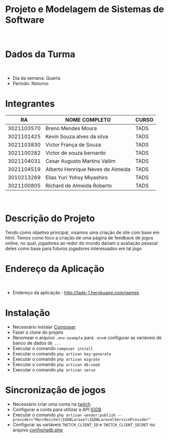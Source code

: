 <h1>Projeto e Modelagem de Sistemas de Software</h1> <br/>
<h1>Dados da Turma</h1> <br/>

- Dia da semana: Quarta <br/>
- Período: Noturno <br/>

<h1>Integrantes</h1>

| RA                  |  NOME COMPLETO                      | CURSO    
| ------------------- | ------------------------------------| ---------
|  3021103570         |  Breno Mendes Moura                 | TADS      
|  3021101425         |  Kevin Souza alves da silva         | TADS      
|  3021103830         |  Victor França de Souza             | TADS      
|  3021100282         |  Victor de souza bernardo           | TADS      
|  3021104031         |  Cesar Augusto Martins Vallim       | TADS      
|  3021104519         |  Alberto Henrique Neves de Almeida  | TADS      
|  3010213269         |  Elias Yuri Yohsy Miyashiro         | TADS      
|  3021100805         |  Richard de Almeida Roberto         | TADS      
<br/>

<h1>Descrição do Projeto</h1>
Tendo como objetivo principal, visamos uma criação de site com base em html. Temos como foco a criação de uma página de feedback de jogos online, no qual, jogadores ao redor do mundo dariam a avaliação pessoal deles como base para futuros jogadores interessados em tal jogo <br/>

<h1>Endereço da Aplicação</h1> <br/>

- Endereço da aplicação : http://tads-1.herokuapp.com/games <br/>

<h1>Instalação</h1>

- Necessário instalar [Composer](https://getcomposer.org) 
- Fazer o clone do projeto
- Renomear o arquivo `.env.example` para `.env`e configurar as variáveis de banco de dados `DB_...`
- Executar o comando `composer install`
- Executar o comando `php artisan key:generate`
- Executar o comando `php artisan migrate`
- Executar o comando `php artisan db:seed`
- Executar o comando `php artisan serve`

<h1>Sincronização de jogos</h1>

- Necessário criar uma conta na [twitch](https://www.twitch.tv)
- Configurar a conta para utilizar a API [IGDB](https://api-docs.igdb.com/#account-creation)
- Executar o comando `php artisan vendor:publish --provider="MarcReichel\IGDBLaravel\IGDBLaravelServiceProvider"`
- Configurar as variáveis `TWITCH_CLIENT_ID` e `TWITCH_CLIENT_SECRET` no arquivo [config/igdb.php](https://github.com/marcreichel/igdb-laravel#basic-installation)

